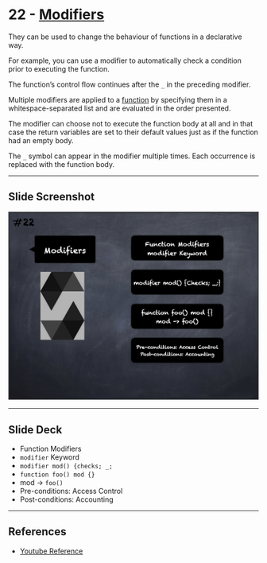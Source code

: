 # 22 - [Modifiers](Modifiers.md)
They can be used to change the behaviour of functions in a declarative way. 

For example, you can use a modifier to automatically check a condition prior to executing the function. 

The function’s control flow continues after the `_` in the preceding modifier. 

Multiple modifiers are applied to a [function](Functions.md) by specifying them in a whitespace-separated list and are evaluated in the order presented. 

The modifier can choose not to execute the function body at all and in that case the return variables are set to their default values just as if the function had an empty body. 

The `_` symbol can appear in the modifier multiple times. Each occurrence is replaced with the function body.
___
## Slide Screenshot
![022.png](../../images/2.Solidity%20101/022.png)
___
## Slide Deck
- Function Modifiers
- `modifier` Keyword
- `modifier mod() {checks; _;`
- `function foo() mod {}`
- mod -> `foo()`
- Pre-conditions: Access Control
- Post-conditions: Accounting
___
## References
- [Youtube Reference](https://youtu.be/TCl1IcGl_3I?t=97)


